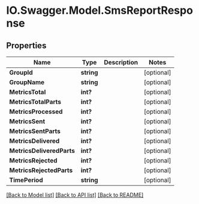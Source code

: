 # IO.Swagger.Model.SmsReportResponse
## Properties

Name | Type | Description | Notes
------------ | ------------- | ------------- | -------------
**GroupId** | **string** |  | [optional] 
**GroupName** | **string** |  | [optional] 
**MetricsTotal** | **int?** |  | [optional] 
**MetricsTotalParts** | **int?** |  | [optional] 
**MetricsProcessed** | **int?** |  | [optional] 
**MetricsSent** | **int?** |  | [optional] 
**MetricsSentParts** | **int?** |  | [optional] 
**MetricsDelivered** | **int?** |  | [optional] 
**MetricsDeliveredParts** | **int?** |  | [optional] 
**MetricsRejected** | **int?** |  | [optional] 
**MetricsRejectedParts** | **int?** |  | [optional] 
**TimePeriod** | **string** |  | [optional] 

[[Back to Model list]](../README.md#documentation-for-models) [[Back to API list]](../README.md#documentation-for-api-endpoints) [[Back to README]](../README.md)

